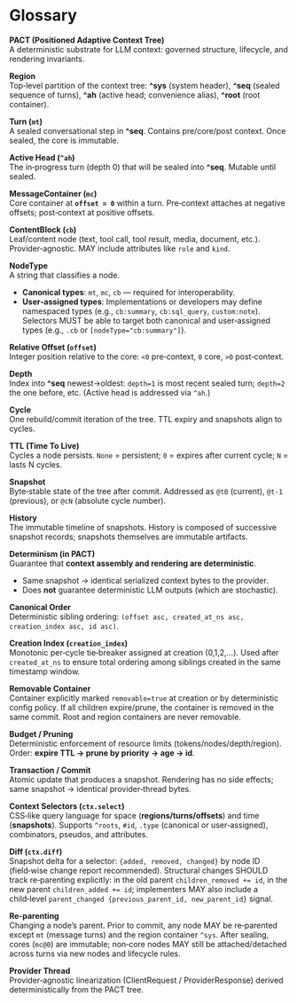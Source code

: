 # Glossary

**PACT (Positioned Adaptive Context Tree)**  
A deterministic substrate for LLM context: governed structure, lifecycle, and rendering invariants.

**Region**  
Top‑level partition of the context tree: **^sys** (system header), **^seq** (sealed sequence of turns), **^ah** (active head; convenience alias), **^root** (root container).

**Turn (`mt`)**  
A sealed conversational step in **^seq**. Contains pre/core/post context. Once sealed, the core is immutable.

**Active Head (`^ah`)**  
The in‑progress turn (depth 0) that will be sealed into **^seq**. Mutable until sealed.

**MessageContainer (`mc`)**  
Core container at **`offset = 0`** within a turn. Pre‑context attaches at negative offsets; post‑context at positive offsets.

**ContentBlock (`cb`)**  
Leaf/content node (text, tool call, tool result, media, document, etc.). Provider‑agnostic. MAY include attributes like `role` and `kind`.

**NodeType**  
A string that classifies a node.
- **Canonical types**: `mt`, `mc`, `cb` — required for interoperability.  
- **User‑assigned types**: Implementations or developers may define namespaced types (e.g., `cb:summary`, `cb:sql_query`, `custom:note`).  
Selectors MUST be able to target both canonical and user‑assigned types (e.g., `.cb` or `[nodeType="cb:summary"]`).

**Relative Offset (`offset`)**  
Integer position relative to the core: `<0` pre‑context, `0` core, `>0` post‑context.

**Depth**  
Index into **^seq** newest→oldest: `depth=1` is most recent sealed turn; `depth=2` the one before, etc. (Active head is addressed via `^ah`.)

**Cycle**  
One rebuild/commit iteration of the tree. TTL expiry and snapshots align to cycles.

**TTL (Time To Live)**  
Cycles a node persists. `None` = persistent; `0` = expires after current cycle; `N` = lasts N cycles.

**Snapshot**  
Byte‑stable state of the tree after commit. Addressed as `@t0` (current), `@t-1` (previous), or `@cN` (absolute cycle number).

**History**  
The immutable timeline of snapshots. History is composed of successive snapshot records; snapshots themselves are immutable artifacts.

**Determinism (in PACT)**  
Guarantee that **context assembly and rendering are deterministic**.  
- Same snapshot → identical serialized context bytes to the provider.  
- Does **not** guarantee deterministic LLM outputs (which are stochastic).

**Canonical Order**  
Deterministic sibling ordering: `(offset asc, created_at_ns asc, creation_index asc, id asc)`.

**Creation Index (`creation_index`)**  
Monotonic per‑cycle tie‑breaker assigned at creation (0,1,2,...). Used after `created_at_ns` to ensure total ordering among siblings created in the same timestamp window.

**Removable Container**  
Container explicitly marked `removable=true` at creation or by deterministic config policy. If all children expire/prune, the container is removed in the same commit. Root and region containers are never removable.

**Budget / Pruning**  
Deterministic enforcement of resource limits (tokens/nodes/depth/region). Order: **expire TTL → prune by priority → age → id**.

**Transaction / Commit**  
Atomic update that produces a snapshot. Rendering has no side effects; same snapshot → identical provider‑thread bytes.

**Context Selectors (`ctx.select`)**  
CSS‑like query language for space (**regions/turns/offsets**) and time (**snapshots**). Supports `^roots`, `#id`, `.type` (canonical or user‑assigned), combinators, pseudos, and attributes.

**Diff (`ctx.diff`)**  
Snapshot delta for a selector: `{added, removed, changed}` by node ID (field‑wise change report recommended). Structural changes SHOULD track re‑parenting explicitly: in the old parent `children_removed += id`, in the new parent `children_added += id`; implementers MAY also include a child‑level `parent_changed {previous_parent_id, new_parent_id}` signal.

**Re‑parenting**  
Changing a node’s parent. Prior to commit, any node MAY be re‑parented except `mt` (message turns) and the region container `^sys`. After sealing, cores (`mc@0`) are immutable; non‑core nodes MAY still be attached/detached across turns via new nodes and lifecycle rules.

**Provider Thread**  
Provider‑agnostic linearization (ClientRequest / ProviderResponse) derived deterministically from the PACT tree.
